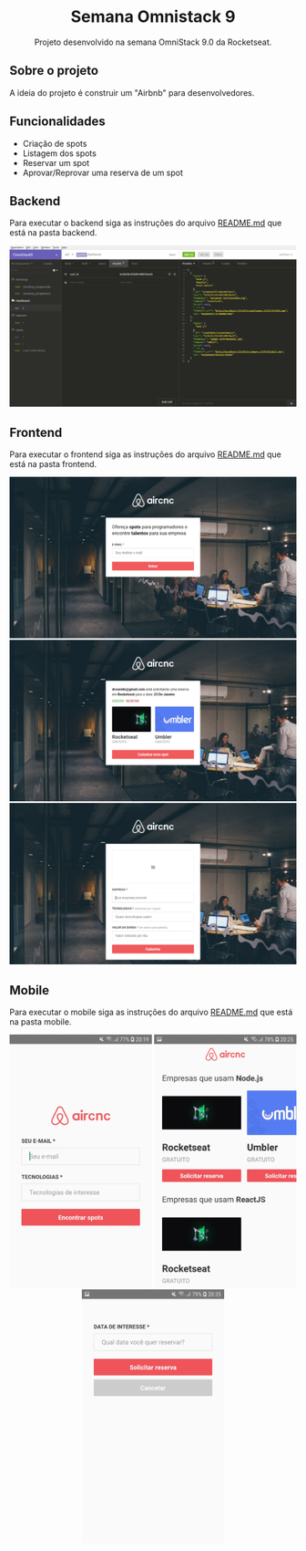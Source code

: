 <h1 align="center">Semana Omnistack 9</h1>
<p align="center">Projeto desenvolvido na semana OmniStack 9.0 da Rocketseat.</p>

## Sobre o projeto

A ideia do projeto é construir um "Airbnb" para desenvolvedores.

## Funcionalidades

- Criação de spots
- Listagem dos spots
- Reservar um spot
- Aprovar/Reprovar uma reserva de um spot

## Backend

Para executar o backend siga as instruções do arquivo [README.md](https://github.com/DouglasVarollo/OmniStack9/blob/master/backend/README.md) que está na pasta backend.

<p align="center">
  <img src="./.github/backend.png" />
</p>

## Frontend

Para executar o frontend siga as instruções do arquivo [README.md](https://github.com/DouglasVarollo/OmniStack9/blob/master/frontend/README.md) que está na pasta frontend.

<p align="center">
  <img src="./.github/frontend01.png" />
  <img src="./.github/frontend02.png" />
  <img src="./.github/frontend03.png" />
</p>

## Mobile

Para executar o mobile siga as instruções do arquivo [README.md](https://github.com/DouglasVarollo/OmniStack9/blob/master/mobile/README.md) que está na pasta mobile.

<p align="center">
  <img src="./.github/mobile01.jpg" width="250" />
  <img src="./.github/mobile02.jpg" width="250" />
  <img src="./.github/mobile03.jpg" width="250" />
</p>
